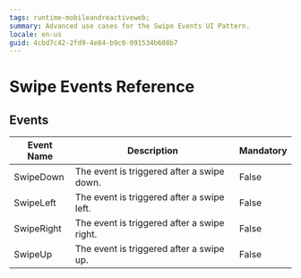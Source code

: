 ```yaml
---
tags: runtime-mobileandreactiveweb;  
summary: Advanced use cases for the Swipe Events UI Pattern.
locale: en-us
guid: 4cbd7c42-2fd9-4e84-b9c0-091534b608b7
---
```


# Swipe Events Reference

## Events

**Event Name** |  **Description** |  **Mandatory**  
---|---|---  
SwipeDown  |  The event is triggered after a swipe down.  |  False 
SwipeLeft  |  The event is triggered after a swipe left.  |  False
SwipeRight  |  The event is triggered after a swipe right.  |  False
SwipeUp  |  The event is triggered after a swipe up.  |  False  




